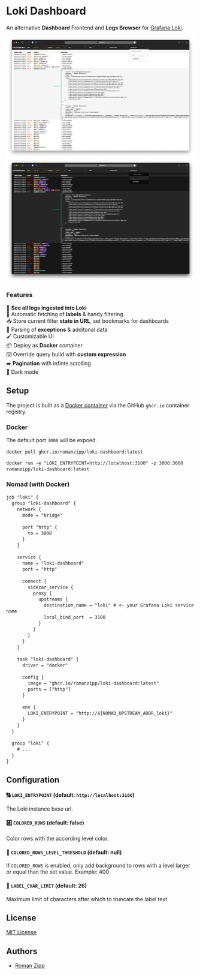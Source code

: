 # Loki Dashboard

An alternative **Dashboard** Frontend and **Logs Browser** for [Grafana Loki](https://grafana.com/oss/loki/).

![Screenshot](art/screenshot-01-light.png#gh-light-mode-only)
![Screenshot](art/screenshot-01-dark.png#gh-dark-mode-only)

### Features

🧾 **See all logs ingested into Loki**  
📌 Automatic fetching of **labels** & handy filtering  
📥 Store current filter **state in URL**, set bookmarks for dashboards  
📮 Parsing of **exceptions** & additonal data  
🖌️ Customizable UI  
📦 Deploy as **Docker** container  
⌨️ Override query build with **custom expression**  
➡️ **Pagination** with infinte scrolling  
🌚 Dark mode

## Setup

The project is built as a [Docker container](https://github.com/romanzipp/Loki-Dashboard/pkgs/container/loki-dashboard) via the GitHub `ghcr.io` container registry.

### Docker

The default port `3000` will be expoed.

```
docker pull ghcr.io/romanzipp/loki-dashboard:latest
```

```
docker run -e "LOKI_ENTRYPOINT=http://localhost:3100" -p 3000:3000 romanzipp/loki-dashboard:latest
```

### Nomad (with Docker)

```hcl
job "loki" {
  group "loki-dashboard" {
    network {
      mode = "bridge"

      port "http" {
        to = 3000
      }
    }

    service {
      name = "loki-dashboard"
      port = "http"

      connect {
        sidecar_service {
          proxy {
            upstreams {
              destination_name = "loki" # <- your Grafana Loki service name
              local_bind_port  = 3100
            }
          }
        }
      }
    }

    task "loki-dashboard" {
      driver = "docker"

      config {
        image = "ghcr.io/romanzipp/loki-dashboard:latest"
        ports = ["http"]
      }

      env {
        LOKI_ENTRYPOINT = "http://${NOMAD_UPSTREAM_ADDR_loki}"
      }
    }
  }
  
  group "loki" {
    # ...
  }
}
```

## Configuration

#### 🔠 `LOKI_ENTRYPOINT` (default: `http://localhost:3100`)

The Loki instance base url.

#### #️⃣ `COLORED_ROWS` (default: false)

Color rows with the according level color.

#### 🔢 `COLORED_ROWS_LEVEL_THRESHOLD` (default: null)

If `COLORED_ROWS` is enabled, only add background to rows with a level larger or equal than the set value. Example: 400

#### 🔢 `LABEL_CHAR_LIMIT` (default: 26)

Maximum limit of characters after which to truncate the label text

## License

[MIT License](LICENSE.md)

## Authors

- [Roman Zipp](https://romanzipp.com)

